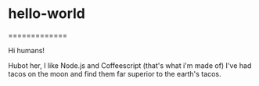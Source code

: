 # hello-world
=============

Hi humans!

Hubot her, I like Node.js and Coffeescript (that's what i'm made of)
I've had tacos on the moon and find them far superior to the earth's tacos.
